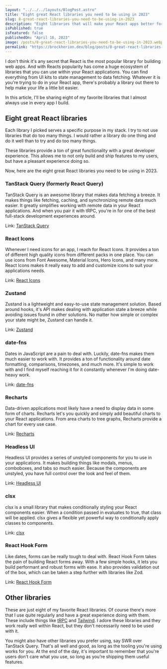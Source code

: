 ```yaml
---
layout: "../../../layouts/BlogPost.astro"
title: "Eight great React libraries you need to be using in 2023"
slug: 8-great-react-libraries-you-need-to-be-using-in-2023
description: "Eight libraries that will make your React apps better for you and your users."
isPublished: true
isFeatured: false
publishedOn: "April 16, 2023"
image: /posts/8-great-react-libraries-you-need-to-be-using-in-2023.webp
permalink: "https://brockherion.dev/blog/posts/8-great-react-libraries-you-need-to-be-using-in-2023"
---
```


I don't think it's any secret that React is the most popular library for building web apps. And with Reacts popularity has come a huge ecosystem of libraries that you can use within your React applications. You can find everything from UI kits to state management to data fetching. Whatever it is you're trying to do in your React app, there's probably a library out there to help make your life a little bit easier.

In this article, I'll be sharing eight of my favorite libraries that I almost always use in every app I build.

## Eight great React libraries

Each library I picked serves a specific purpose in my stack. I try to not use libraries that do too many things. I would rather a library do one thing and do it well than to try and do too many things. 

These libraries provide a ton of great functionality with a great developer experience. This allows me to not only build and ship features to my users, but have a pleasant experience doing so.

Now, here are the eight great React libraries you need to be using in 2023.

### TanStack Query (formerly React Query)

TanStack Query is an awesome library that makes data fetching a breeze. It makes things like fetching, caching, and synchronizing remote data much easier. It greatly simplifies working with remote data in your React applications. And when you pair it with tRPC, you're in for one of the best full-stack development experiences around.

Link: [TanStack Query](https://tanstack.com/query/latest)

### React Icons

Whenever I need icons for an app, I reach for React Icons. It provides a ton of different high quality icons from different packs in one place. You can use icons from Font Awesome, Material Icons, Hero Icons, and many more. React Icons makes it really easy to add and customize icons to suit your applications needs.

Link: [React Icons](https://react-icons.github.io/react-icons/)

### Zustand

Zustand is a lightweight and easy-to-use state management solution. Based around hooks, it's API makes dealing with application state a breeze while avoiding issues found in other solutions. No matter how simple or complex your state might be, Zustand can handle it.

Link: [Zustand](https://docs.pmnd.rs/zustand/getting-started/introduction)

### date-fns

Dates in JavaScript are a pain to deal with. Luckily, date-fns makes them much easier to work with. It provides a ton of functionality around date formatting, comparisons, timezones, and much more. It's simple to work with and I find myself reaching it for it constantly whenever I'm doing date-heavy work.

Link: [date-fns](https://date-fns.org/)

### Recharts

Data-driven applications most likely have a need to display data in some form of charts. Recharts let's you quickly and simply add beautiful charts to your React applications. From area charts to tree graphs, Recharts provide a chart for every use case.

Link: [Recharts](https://recharts.org/en-US/)

### Headless UI

Headless UI provides a series of unstyled components for you to use in your applications. It makes building things like modals, menus, comboboxes, and tabs so much easier. Because the components are unstyled, you have full control over the look and feel of them.

Link: [Headless UI](https://headlessui.com/)

### clsx

clsx is a small library that makes conditionally styling your React components easier. When a condition passed in evaluates to true, that class will be applied. clsx gives a flexible yet powerful way to conditionally apply classes to components.

Link: [clsx](https://www.npmjs.com/package/clsx)

### React Hook Form

Like dates, forms can be really tough to deal with. React Hook Form takes the pain of building React forms away. With a few simple hooks, it lets you build performant and robust forms with ease. It also provides validation out of the box, which can be taken a step further with libraries like Zod.

Link: [React Hook Form](https://react-hook-form.com/)

## Other libraries

These are just eight of my favorite React libraries. Of course there's more that I use quite regularly and have a great experience doing with them. These include things like [tRPC](https://trpc.io/) and [Tailwind](https://tailwindcss.com/). I adore these libraries and they work really well within React, but they don't necessarily need to be used with it.

You might also have other libraries you prefer using, say SWR over TanStack Query. That's all well and good, as long as the tooling you're using works for you. At the end of the day, it's important to remember that you're users don't care what you use, so long as you're shipping them useful features.
